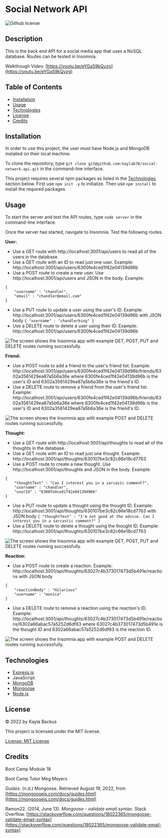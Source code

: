 # Social Network API
![Github license](https://img.shields.io/badge/license-MIT-blue.svg)

## Description
This is the back end API for a social media app that uses a NoSQL database. Routes can be tested in Insomnia.

Walkthough Video: [https://youtu.be/eYGa59kQyzg](https://youtu.be/eYGa59kQyzg)

## Table of Contents
- [Installation](#installation)
- [Usage](#usage)
- [Technologies](#technologies)
- [License](#license)
- [Credits](#credits)

## Installation
In order to use this project, the user must have Node.js and MongoDB installed on their local machine.

To clone the repository, type `git clone git@github.com:kaylab78/social-network-api.git` in the command-line interface.

This project requires several npm packages as listed in the [Technologies](#technologies) section below. First use `npm init -y` to initialize. Then use `npm install` to install the required packages.

## Usage
To start the server and test the API routes, type `node server` in the command-line interface.

Once the server has started, navigate to Insomnia. Test the following routes.

**User:**
- Use a GET route with http://localhost:3001/api/users to read all of the users in the database.
- Use a GET route with an ID to read just one user. Example: http://localhost:3001/api/users/6300fe4ced1f42e04139d96b
- Use a POST route to create a new user. Use http://localhost:3001/api/users and JSON in the body. Example:
```
{
    "username" : "chandler",
    "email" : "chandler@email.com"
}
``` 
- Use a PUT route to update a user using the user's ID. Example: http://localhost:3001/api/users/6300fe4ced1f42e04139d96b with JSON body `{ "username" : "chandlerbing" }`
- Use a DELETE route to delete a user using their ID. Example: http://localhost:3001/api/users/6300fe4ced1f42e04139d96b

![The screen shows the Insomnia app with example GET, POST, PUT and DELETE routes running successfully.](/assets/screenshot-1.gif)

**Friend:**
- Use a POST route to add a friend to the user's friend list. Example: http://localhost:3001/api/users/6300fe4ced1f42e04139d96b/friends/6302a3561429ea87a5b6a36e where 6300fe4ced1f42e04139d96b is the user's ID and 6302a3561429ea87a5b6a36e is the friend's ID.
- Use a DELETE route to remove a friend from the user's friend list. Example: http://localhost:3001/api/users/6300fe4ced1f42e04139d96b/friends/6302a3561429ea87a5b6a36e where 6300fe4ced1f42e04139d96b is the user's ID and 6302a3561429ea87a5b6a36e is the friend's ID.

![The screen shows the Insomnia app with example POST and DELETE routes running successfully.](/assets/screenshot-3.gif)

**Thought:**
- Use a GET route with http://localhost:3001/api/thoughts to read all of the thoughts in the database.
- Use a GET route with an ID to read just one thought. Example: http://localhost:3001/api/thoughts/630107be3c82c66e18cd7763
- Use a POST route to create a new thought. Use http://localhost:3001/api/thoughts and JSON in the body. Example:
```
{
    "thoughtText" : "Can I interest you in a sarcasic comment?",
    "username" : "chandler",
    "userId" : "6300fe4ced1f42e04139d96b"
}
```
- Use a PUT route to update a thought using the thought ID. Example: http://localhost:3001/api/thoughts/630107be3c82c66e18cd7763 with JSON body `{ "thoughtText" : "I'm not good at the advice. Can I interest you in a sarcastic comment?" }`
- Use a DELETE route to delete a thought using the thought ID. Example: http://localhost:3001/api/thoughts/630107be3c82c66e18cd7763

![The screen shows the Insomnia app with example GET, POST, PUT and DELETE routes running successfully.](/assets/screenshot-2.gif)

**Reaction:**
- Use a POST route to create a reaction. Example: http://localhost:3001/api/thoughts/63027c4b373017473d5b491e/reactions with JSON body
```
{
    "reactionBody" : "Hilarious"
    "username" : "monica"
}
```
- Use a DELETE route to remove a reaction using the reaction's ID. Example: http://localhost:3001/api/thoughts/63027c4b373017473d5b491e/reactions/6302a66abac57a5252d6df83 where 63027c4b373017473d5b491e is the thought ID and 6302a66abac57a5252d6df83 is the reaction ID.

![The screen shows the Insomnia app with example POST and DELETE routes running successfully.](/assets/screenshot-4.gif)

## Technologies
- [Express.js](https://expressjs.com/)
- JavaScript
- [MongoDB](https://www.mongodb.com/)
- [Mongoose](https://mongoosejs.com/)
- [Node.js](https://nodejs.org/en/)

## License
&copy; 2022 by Kayla Backus

This project is licensed under the MIT license.

[License: MIT License](https://opensource.org/licenses/MIT)

## Credits
Boot Camp Module 18

Boot Camp Tutor Meg Meyers

*Guides.* (n.d.) Mongoose. Retrieved August 19, 2022, from [https://mongoosejs.com/docs/guides.html](https://mongoosejs.com/docs/guides.html)

Ramon22. (2014, June 13). *Mongoose - validate email syntax.* Stack Overflow. [https://stackoverflow.com/questions/18022365/mongoose-validate-email-syntax](https://stackoverflow.com/questions/18022365/mongoose-validate-email-syntax)

